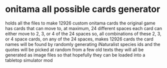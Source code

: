 # onitama all possible cards generator
holds all the files to make 12926 custom onitama cards
the original game has cards that can move to, at maximum, 24 different spaces
each card can either move to 2, 3, or 4 of the 24 spaces
so, all combinations of these 2, 3, or 4 space cards, on any of the 24 spaces, makes 12926 cards
the card names will be found by randomly generating iNaturalist species ids
and the quotes will be picked at random from a few old texts
they will all be generated as image files so that hopefully they can be loaded into a tabletop simulator mod
